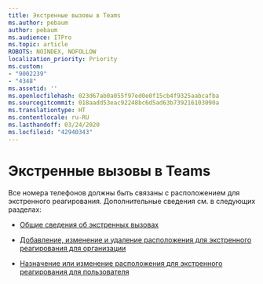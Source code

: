 ```yaml
---
title: Экстренные вызовы в Teams
ms.author: pebaum
author: pebaum
ms.audience: ITPro
ms.topic: article
ROBOTS: NOINDEX, NOFOLLOW
localization_priority: Priority
ms.custom:
- "9002239"
- "4348"
ms.assetid: ''
ms.openlocfilehash: 023d67ab0a055f97ed0e0f15cb4f9325aabcafba
ms.sourcegitcommit: 018aadd53eac92248bc6d5ad63b739216103090a
ms.translationtype: HT
ms.contentlocale: ru-RU
ms.lasthandoff: 03/24/2020
ms.locfileid: "42940343"
---
```

# <a name="teams-emergency-calling"></a>Экстренные вызовы в Teams

Все номера телефонов должны быть связаны с расположением для экстренного реагирования. Дополнительные сведения см. в следующих разделах:

- [Общие сведения об экстренных вызовах](https://docs.microsoft.com/MicrosoftTeams/what-are-emergency-locations-addresses-and-call-routing)

- [Добавление, изменение и удаление расположения для экстренного реагирования для организации](https://docs.microsoft.com/MicrosoftTeams/add-change-remove-emergency-location-organization)

- [Назначение или изменение расположения для экстренного реагирования для пользователя](https://docs.microsoft.com/MicrosoftTeams/assign-change-emergency-location-user)
